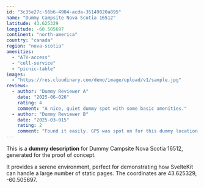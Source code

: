 ```yaml
---
id: "3c35e27c-56b6-4904-acda-35149820a895"
name: "Dummy Campsite Nova Scotia 16512"
latitude: 43.625329
longitude: -60.505697
continent: "north-america"
country: "canada"
region: "nova-scotia"
amenities:
  - "ATV-access"
  - "cell-service"
  - "picnic-table"
images:
  - "https://res.cloudinary.com/demo/image/upload/v1/sample.jpg"
reviews:
  - author: "Dummy Reviewer A"
    date: "2025-06-026"
    rating: 4
    comment: "A nice, quiet dummy spot with some basic amenities."
  - author: "Dummy Reviewer B"
    date: "2025-03-015"
    rating: 2
    comment: "Found it easily. GPS was spot on for this dummy location."
---
```


This is a **dummy description** for Dummy Campsite Nova Scotia 16512, generated for the proof of concept.

It provides a serene environment, perfect for demonstrating how SvelteKit can handle a large number of static pages. The coordinates are 43.625329, -60.505697.

